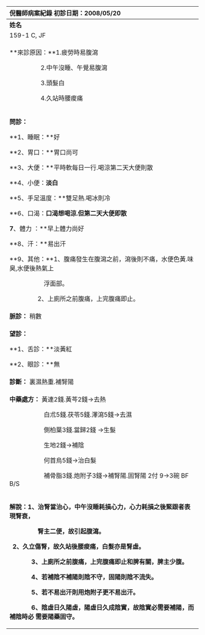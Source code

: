 ﻿|**倪醫師病案紀錄**          初診日期：2008/05/20|
| :- |
|**姓名**|**性別：**|**年齡及體型**|**來診日期：**|
|159-1 C, JF |男|51歲 中等身材|2008/05/20|
|<p>**來診原因：**1.疲勞時易腹瀉</p><p>`          `2.中午沒睡、午覺易腹瀉</p><p>`          `3.頭髮白</p><p>`          `4.久站時腰痠痛</p>|
|<p>**問診：**</p><p>**1、睡眠：**好</p><p>**2、胃口：**胃口尚可</p><p>**3、大便：**平時軟每日一行.喝涼第二天大便則散</p><p>**4、小便：**淡白** </p><p>**5、手足溫度：**雙足熱.喝冰則冷</p><p>**6、口渴：**口渴想喝涼.但第二天大便即散</p><p>7**、體力 ：**早上體力尚好</p><p>**8、汗：**易出汗</p><p>**9、其他：**1、腹痛發生在腹瀉之前，瀉後則不痛，水便色黃.味臭,水便後熱氣上</p><p>`           `浮面部。</p><p>`         `2、上廁所之前腹痛，上完腹痛即止。</p>|
|**脈診：** 稍數|
|<p>**望診：**</p><p>**1、舌診：**淡黃紅</p><p>**2、眼診：**無</p>|
|**診斷：** 裏濕熱重.補腎陽|
|<p>**中藥處方：** 黃連2錢.黃芩2錢→去熱</p><p>`           `白朮5錢.茯苓5錢.澤瀉5錢→去濕</p><p>`           `側柏葉3錢.當歸2錢 →生髮</p><p>`           `生地2錢→補陰</p><p>`           `何首烏5錢→治白髮</p><p>`           `補骨脂3錢.炮附子3錢→補腎陽.固腎陽    2付 9→3碗 BF B/S</p>|
|<p>**解說：1、治腎當治心，中午沒睡耗損心力，心力耗損之後緊跟者表現腎衰，**</p><p>`         `**腎主二便，故引起腹瀉。**</p><p>`	`**2、久立傷腎，故久站後腰痠痛，白髮亦是腎虛。**</p><p>`       `**3、上廁所之前腹痛，上完腹痛即止和脾有關，脾主少腹。**</p><p>`       `**4、若補陰不補陽則陰不守，固陽則陰不流失。**</p><p>`       `**5、若不易出汗則用炮附子更不易出汗。**</p><p>`       `**6、陰虛日久陽虛，陽虛日久成陰實，故陰實必需要補陽，而補陰時必  需要陽藥固守。**</p>|

